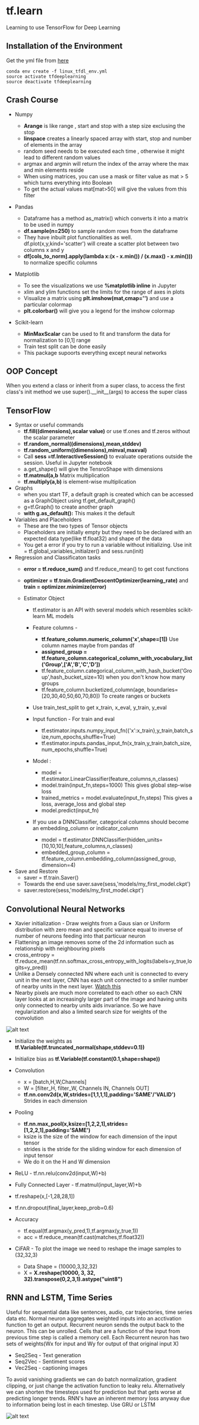 # tf.learn
Learning to use TensorFlow for Deep Learning



## Installation of the Environment

Get the yml file from [here](https://www.dropbox.com/s/k4i3gmo0bvss7g7/linux_tfdl_env.yml?dl=0)

    conda env create -f linux_tfdl_env.yml
    source activate tfdeeplearning
    source deactivate tfdeeplearning
    
    
## Crash Course

* Numpy
    * **Arange** is like range , start and stop with a step size exclusing the stop
    * **linspace** creates a linearly spaced array with start, stop and number of elements in the array
    * random seed needs to be executed each time , otherwise it might lead to different random values
    * argmax and argmin will return the index of the array where the max and min elements reside
    * When using matrices, you can use a mask or filter value as mat > 5 which turns everything into Boolean
    * To get the actual values mat[mat>50] will give the values from this filter
* Pandas
    * Dataframe has a method as_matrix() which converts it into a matrix to be used in numpy
    * **df.sample(n=250)** to sample random rows from the dataframe
    * They have inbuilt plot functionalities as well. df.plot(x,y,kind='scatter') will create a scatter plot between two columns x and y
    * **df[cols\_to\_norm].apply(lambda x:(x - x.min()) / (x.max() - x.min()))** to normalize specific columns
    
* Matplotlib
    * To see the visualizations we use **%matplotlib inline** in Jupyter
    * xlim and ylim functions set the limits for the range of axes in plots
    * Visualize a matrix using **plt.imshow(mat,cmap='')** and use a particular colormap 
    * **plt.colorbar()** will give you a legend for the imshow colormap 
* Scikit-learn
    * **MinMaxScalar** can be used to fit and transform the data for normalization to [0,1] range
    * Train test split can be done easily
    * This package supoorts everything except neural networks


## OOP Concept

When you extend a class or inherit from a super class, to access the first class's init method we use super().\_\_init\_\_(args) to access the super class 

## TensorFlow

* Syntax or useful commands
    * **tf.fill((dimensions),scalar value)** or use tf.ones and tf.zeros without the scalar parameter
    * **tf.random_normal((dimensions),mean,stddev)**
    * **tf.random_uniform((dimensions),minval,maxval)**
    * Call **sess =tf.InteractiveSession()** to evaluate operations outside the session. Useful in Jupyter notebook
    * a.get_shape() will give the TensroShape with dimensions
    * **tf.matmul(a,b** Matrix multiplication
    * **tf.multiply(a,b)** is element-wise multiplication
* Graphs
    * when you start TF, a default graph is created which can be accessed as a GraphObject using tf.get_default_graph()
    * g=tf.Graph() to create another graph
    * **with g.as_default():** This makes it the default
 * Variables and Placeholders
    * These are the two types of Tensor objects
    * Placeholders are initially empty but they need to be declared with an expected data type(like tf.float32) and shape of the data
    * You get a error if you try to run a variable without initializing. Use init = tf.global_variables_initialzer() and sess.run(init)
 * Regression and Classificaton tasks
    * **error = tf.reduce_sum()** and tf.reduce_mean() to get cost functions
    * **optimizer = tf.train.GradientDescentOptimizer(learning_rate)** and **train = optimizer.minimize(error)**
 
     * Estimator Object
        * tf.estimator is an API with several models which resembles scikit-learn ML models
        * Feature columns -  
            * **tf.feature_column.numeric_column('x',shape=[1])** Use column names maybe from pandas df
            * **assigned_group = tf.feature_column.categorical_column_with_vocabulary_list('Group',['A','B','C','D'])**
            * tf.feature_column.categorical_column_with_hash_bucket('Group',hash_bucket_size=10)  when you don't know how many groups
            * tf.feature_column.bucketized_column(age, boundaries=[20,30,40,50,60,70,80]) To create ranges or buckets 
        * Use train_test_split to get x_train, x_eval, y_train, y_eval
        * Input function -  For train and eval 
            * tf.estimator.inputs.numpy_input_fn({'x':x_train},y_train,batch_size,num_epochs,shuffle=True)
            * tf.estimator.inputs.pandas_input_fn(x_train,y_train,batch_size,num_epochs,shuffle=True)
        * Model :
            * model = tf.estimator.LinearClassifier(feature_columns,n_classes)
            * model.train(input_fn,steps=1000) This gives global step-wise loss
            * trained_metrics = model.evaluate(input_fn,steps)  This gives a loss, average_loss and global step
            * model.predict(input_fn)
            
         * If you use a DNNClassifier, categorical columns should become an embedding_column or indicator_column  
            * model = tf.estimator.DNNClassifier(hidden_units=[10,10,10],feature_columns,n_classes)
            * embedded_group_column = tf.feature_column.embedding_column(assigned_group, dimension=4)
* Save and Restore
    * saver = tf.train.Saver()
    * Towards the end use  saver.save(sess,'models/my_first_model.ckpt')
    * saver.restore(sess,'models/my_first_model.ckpt')


## Convolutional Neural Networks

* Xavier initialization - Draw weights from a Gaus sian or Uniform distribution with zero mean and specific variance equal to inverse of number of neurons feeding into that particuar neuron
* Flattening an image removes some of the 2d information such as relationship with neighbouring pixels
* cross_entropy = tf.reduce_mean(tf.nn.softmax_cross_entropy_with_logits(labels=y_true,logits=y_pred))
* Unlike a Densely connected NN where each unit is connected to every unit in the next layer,  CNN has each unit connected to a smller number of nearby units in the next layer. [Watch this](https://www.youtube.com/watch?v=JiN9p5vWHDY)
* Nearby pixels are much more correlated to each other so each CNN layer looks at an increasingly larger part of the image and having units only connected to nearby units aids invariance. So we have regularization and also a limited search size for weights of the convolution


![alt text](https://github.com/snknitin/tf.learn/blob/master/static/CNN.png)

* Initialize the weights as **tf.Variable(tf.truncated_normal(shape,stddev=0.1))**
* Initialize bias as **tf.Variable(tf.constant(0.1,shape=shape))**

* Convolution
    * x = [batch,H,W,Channels]
    * W = [filter_H, filter_W, Channels IN, Channels OUT]
    * **tf.nn.conv2d(x,W,strides=[1,1,1,1],padding='SAME'/'VALID')**  Strides in each dimension
* Pooling 
    * **tf.nn.max_pool(x,ksize=[1,2,2,1],strides=[1,2,2,1],padding='SAME')**
    * ksize is the size of the window for each dimension of the input tensor
    * strides is the stride for the sliding window for each dimension of input tensor
    * We do it on the H and W dimension
* ReLU - tf.nn.relu(conv2d(input,W)+b)
* Fully Connected Layer - tf.matmul(input_layer,W)+b
* tf.reshape(x,[-1,28,28,1])
* tf.nn.dropout(final_layer,keep_prob=0.6)
* Accuracy
    * tf.equal(tf.argmax(y_pred,1),tf.argmax(y_true,1))
    * acc = tf.reduce_mean(tf.cast(matches,tf.float32))
* CiFAR - To plot the image we need to reshape the image samples to (32,32,3)
    * Data Shape = (10000,3,32,32)
    * X = **X.reshape(10000, 3, 32, 32).transpose(0,2,3,1).astype("uint8")**


## RNN and LSTM, Time Series

Useful for sequential data like sentences, audio, car trajectories, time series data etc. Normal neuron aggregates weighted inputs into an acctivation function to get an output. Recurrent neuron sends the output back to the neuron. This can be unrolled. Cells that are a function of the input from previous time step is called a memory cell. Each Recurrent neuron has two sets of weights(Wx for input and Wy for output of that original input X)

* Seq2Seq - Text generation
* Seq2Vec - Sentiment scores
* Vec2Seq -  captioning images


To avoid vanishing gradients we can do batch normalization, gradient clipping, or just change the activation function to leaky relu.
Alternatively we can shorten the timesteps used for prediction but that gets worse at predicting longer trends. RNN's have an inherent memory loss anyway due to information being lost in each timestep. Use GRU or LSTM

![alt text](https://github.com/snknitin/tf.learn/blob/master/static/LSTM.PNG)









